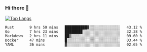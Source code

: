 ### Hi there 👋

<!--
**3Xpl0it3r/3Xpl0it3r** is a ✨ _special_ ✨ repository because its `README.md` (this file) appears on your GitHub profile.

Here are some ideas to get you started:

- 🔭 I’m currently working on ...
- 🌱 I’m currently learning ...
- 👯 I’m looking to collaborate on ...
- 🤔 I’m looking for help with ...
- 💬 Ask me about ...
- 📫 How to reach me: ...
- 😄 Pronouns: ...
- ⚡ Fun fact: ...
-->


[![Top Langs](https://github-readme-stats.vercel.app/api/top-langs/?username=3Xpl0it3r&layout=compact)](https://github.com/3Xpl0it3r/3Xpl0it3r)

<!--START_SECTION:waka-->
```text
Rust       9 hrs 50 mins   ██████████▓░░░░░░░░░░░░░░   43.12 % 
Go         7 hrs 23 mins   ████████░░░░░░░░░░░░░░░░░   32.38 % 
Markdown   2 hrs 11 mins   ██▒░░░░░░░░░░░░░░░░░░░░░░   09.60 % 
Docker     47 mins         █░░░░░░░░░░░░░░░░░░░░░░░░   03.44 % 
YAML       36 mins         ▓░░░░░░░░░░░░░░░░░░░░░░░░   02.65 % 
```
<!--END_SECTION:waka-->
